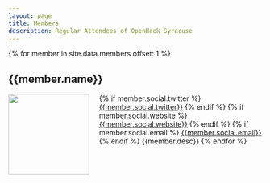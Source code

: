 ```yaml
---
layout: page
title: Members
description: Regular Attendees of OpenHack Syracuse
---
```

{% for member in site.data.members offset: 1 %}
## {{member.name}}

<img src="{{member.img}}" style="float: left; height: 160px; margin-right: 20px;" />

{% if member.social.twitter %}
<i class="fa fa-twitter"></i> [{{member.social.twitter}}](//twitter.com/{{member.social.twitter}})
{% endif %}
{% if member.social.website %}
<i class="fa fa-globe"></i> [{{member.social.website}}](//twitter.com/{{member.social.website}})
{% endif %}
{% if member.social.email %}
<i class="fa fa-envelope"></i> [{{member.social.email}}](//twitter.com/{{member.social.email}})
{% endif %}
{{member.desc}}
<nr/>
{% endfor %}
